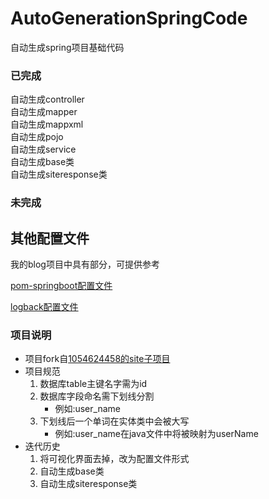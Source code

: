 # AutoGenerationSpringCode
自动生成spring项目基础代码
### 已完成<br>
自动生成controller<br>
自动生成mapper<br>
自动生成mappxml<br>
自动生成pojo<br>
自动生成service<br>
自动生成base类<br>
自动生成siteresponse类<br>
### 未完成<br>

## 其他配置文件
我的blog项目中具有部分，可提供参考

[pom-springboot配置文件](https://github.com/holate/Training/blob/master/%E7%BC%96%E7%A8%8B/%E9%85%8D%E7%BD%AE%E6%96%87%E4%BB%B6/pom-springboot.xml)

[logback配置文件](https://github.com/holate/Training/blob/master/%E7%BC%96%E7%A8%8B/%E9%85%8D%E7%BD%AE%E6%96%87%E4%BB%B6/logback-spring.xml)
### 项目说明
+ 项目fork自[1054624458的site子项目](https://github.com/1054624458/site)
+ 项目规范
    1. 数据库table主键名字需为id
    2. 数据库字段命名需下划线分割
        - 例如:user_name
    3. 下划线后一个单词在实体类中会被大写
        - 例如:user_name在java文件中将被映射为userName
+ 迭代历史
  1. 将可视化界面去掉，改为配置文件形式<br>
  2. 自动生成base类<br>
  3. 自动生成siteresponse类<br>
